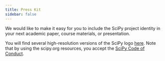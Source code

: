 ```yaml
---
title: Press Kit
sidebar: false
---
```


We would like to make it easy for you to include the SciPy project identity in your next academic paper, course materials, or presentation. 

You will find several high-resolution versions of the SciPy logo [here](https://github.com/scipy/scipy/tree/main/branding/logo). Note that by using the scipy.org resources, you accept the [SciPy Code of Conduct](/code-of-conduct).
